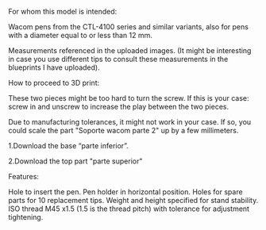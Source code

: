 For whom this model is intended:

Wacom pens from the CTL-4100 series and similar variants, also for pens with a diameter equal to or less than 12 mm.

Measurements referenced in the uploaded images. (It might be interesting in case you use different tips to consult these measurements in the blueprints I have uploaded).

How to proceed to 3D print:

These two pieces might be too hard to turn the screw.
If this is your case: screw in and unscrew to increase the play between the two pieces.

Due to manufacturing tolerances, it might not work in your case. If so, you could scale the part "Soporte wacom parte 2" up by a few millimeters.

1.Download the base “parte inferior”.

2.Download the top part "parte superior"

Features:

Hole to insert the pen.
Pen holder in horizontal position.
Holes for spare parts for 10 replacement tips.
Weight and height specified for stand stability.
ISO thread M45 x1.5 (1.5 is the thread pitch) with tolerance for adjustment tightening.
